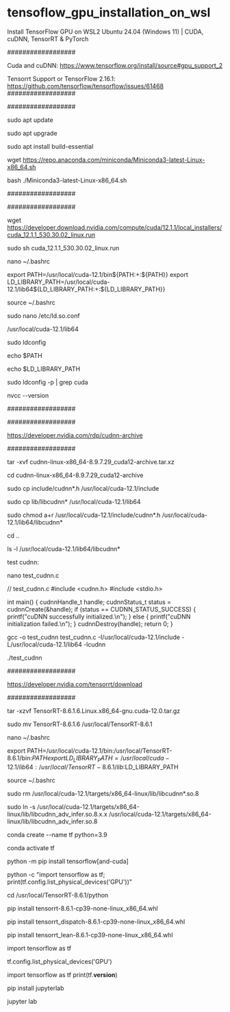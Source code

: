 # tensoflow_gpu_installation_on_wsl

Install TensorFlow GPU on WSL2 Ubuntu 24.04 (Windows 11) | CUDA, cuDNN, TensorRT &amp; PyTorch

##################

Cuda and cuDNN:
https://www.tensorflow.org/install/source#gpu_support_2


Tensorrt Support or TensorFlow 2.16.1:
https://github.com/tensorflow/tensorflow/issues/61468
##################


##################

sudo apt update

sudo apt upgrade

sudo apt install build-essential

wget https://repo.anaconda.com/miniconda/Miniconda3-latest-Linux-x86_64.sh

bash ./Miniconda3-latest-Linux-x86_64.sh

##################


##################

wget https://developer.download.nvidia.com/compute/cuda/12.1.1/local_installers/cuda_12.1.1_530.30.02_linux.run

sudo sh cuda_12.1.1_530.30.02_linux.run


nano ~/.bashrc

export PATH=/usr/local/cuda-12.1/bin${PATH:+:${PATH}}
export LD_LIBRARY_PATH=/usr/local/cuda-12.1/lib64${LD_LIBRARY_PATH:+:${LD_LIBRARY_PATH}}

source ~/.bashrc


sudo nano /etc/ld.so.conf

/usr/local/cuda-12.1/lib64

sudo ldconfig

echo $PATH

echo $LD_LIBRARY_PATH

sudo ldconfig -p | grep cuda

nvcc --version

##################

##################

https://developer.nvidia.com/rdp/cudnn-archive

##################


tar -xvf cudnn-linux-x86_64-8.9.7.29_cuda12-archive.tar.xz

cd cudnn-linux-x86_64-8.9.7.29_cuda12-archive


sudo cp include/cudnn*.h /usr/local/cuda-12.1/include

sudo cp lib/libcudnn* /usr/local/cuda-12.1/lib64

sudo chmod a+r /usr/local/cuda-12.1/include/cudnn*.h /usr/local/cuda-12.1/lib64/libcudnn*

cd ..

ls -l /usr/local/cuda-12.1/lib64/libcudnn*


test cudnn:

nano test_cudnn.c

// test_cudnn.c
#include <cudnn.h>
#include <stdio.h>

int main() {
    cudnnHandle_t handle;
    cudnnStatus_t status = cudnnCreate(&handle);
    if (status == CUDNN_STATUS_SUCCESS) {
        printf("cuDNN successfully initialized.\n");
    } else {
        printf("cuDNN initialization failed.\n");
    }
    cudnnDestroy(handle);
    return 0;
}


gcc -o test_cudnn test_cudnn.c -I/usr/local/cuda-12.1/include -L/usr/local/cuda-12.1/lib64 -lcudnn

./test_cudnn


##################

https://developer.nvidia.com/tensorrt/download

##################

tar -xzvf TensorRT-8.6.1.6.Linux.x86_64-gnu.cuda-12.0.tar.gz

sudo mv TensorRT-8.6.1.6 /usr/local/TensorRT-8.6.1



nano ~/.bashrc

export PATH=/usr/local/cuda-12.1/bin:/usr/local/TensorRT-8.6.1/bin:$PATH
export LD_LIBRARY_PATH=/usr/local/cuda-12.1/lib64:/usr/local/TensorRT-8.6.1/lib:$LD_LIBRARY_PATH

source ~/.bashrc



sudo rm /usr/local/cuda-12.1/targets/x86_64-linux/lib/libcudnn*.so.8

sudo ln -s /usr/local/cuda-12.1/targets/x86_64-linux/lib/libcudnn_adv_infer.so.8.x.x /usr/local/cuda-12.1/targets/x86_64-linux/lib/libcudnn_adv_infer.so.8



conda create --name tf python=3.9

conda activate tf


python -m pip install tensorflow[and-cuda]

python -c "import tensorflow as tf; print(tf.config.list_physical_devices('GPU'))"


cd /usr/local/TensorRT-8.6.1/python


pip install tensorrt-8.6.1-cp39-none-linux_x86_64.whl

pip install tensorrt_dispatch-8.6.1-cp39-none-linux_x86_64.whl

pip install tensorrt_lean-8.6.1-cp39-none-linux_x86_64.whl


import tensorflow as tf

tf.config.list_physical_devices('GPU')


import tensorflow as tf
print(tf.__version__)



pip install jupyterlab

jupyter lab
